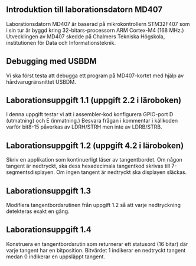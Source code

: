 ## Introduktion till laborationsdatorn MD407

Laborationsdatorn MD407 är baserad på mikrokontrollern STM32F407 som i sin tur är byggd kring 32-bitars-processorn ARM Cortex-M4 (168 MHz.) Utvecklingen av MD407 skedde på Chalmers Tekniska Högskola, institutionen för Data och Informationsteknik.

## Debugging med USBDM

Vi ska först testa att debugga ett program på MD407-kortet med hjälp av hårdvarugränsnittet USBDM.

## Laborationsuppgift 1.1 (uppgift 2.2 i läroboken)

I denna uppgift testar vi att i assembler-kod konfigurera GPIO-port D (utmatning) och E (inmatning.) Besvara frågan i kommentar i källkoden varför bit8-15 påverkas av LDRH/STRH men inte av LDRB/STRB.

## Laborationsuppgift 1.2 (uppgift 4.2 i läroboken)

Skriv en applikation som kontinuerligt läser av tangentbordet. Om någon tangent är nedtryckt, ska dess hexadecimala tangentkod skrivas till 7-segmentsdisplayen. Om ingen tangent är nedtryckt ska displayen släckas.

## Laborationsuppgift 1.3

Modifiera tangentbordsrutinen från uppgift 1.2 så att varje nedtryckning detekteras exakt en gång.

## Laborationsuppgift 1.4

Konstruera en tangentbordsrutin som returnerar ett statusord (16 bitar) där varje tangent har en bitposition. Bitvärdet 1 indikerar en nedtryckt tangent medan 0 indikerar en uppsläppt tangent.
